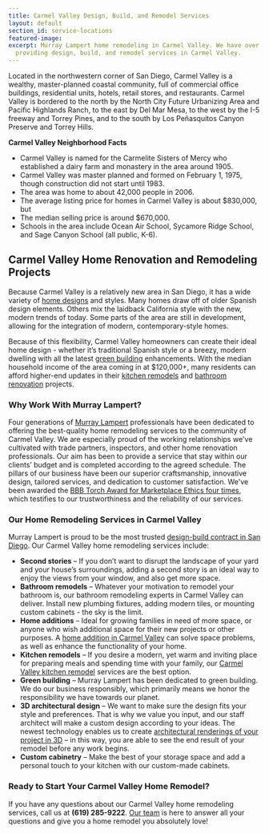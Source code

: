 ```yaml
---
title: Carmel Valley Design, Build, and Remodel Services
layout: default
section_id: service-locations
featured-image:
excerpt: Murray Lampert home remodeling in Carmel Valley. We have over 40 years experience
  providing design, build, and remodel services in Carmel Valley.
---
```


Located in the northwestern corner of San Diego, Carmel Valley is a wealthy, master-planned coastal community, full of commercial office buildings, residential units, hotels, retail stores, and restaurants. Carmel Valley is bordered to the north by the North City Future Urbanizing Area and Pacific Highlands Ranch, to the east by Del Mar Mesa, to the west by the I-5 freeway and Torrey Pines, and to the south by Los Peñasquitos Canyon Preserve and Torrey Hills.

**Carmel Valley Neighborhood Facts**

- Carmel Valley is named for the Carmelite Sisters of Mercy who established a dairy farm and monastery in the area around 1905.
- Carmel Valley was master planned and formed on February 1, 1975, though construction did not start until 1983.
- The area was home to about 42,000 people in 2006.
- The average listing price for homes in Carmel Valley is about $830,000, but
- The median selling price is around $670,000.
- Schools in the area include Ocean Air School, Sycamore Ridge School, and Sage Canyon School (all public, K-6).

## Carmel Valley Home Renovation and Remodeling Projects

Because Carmel Valley is a relatively new area in San Diego, it has a wide variety of [home designs](/san-diego-home-design-services) and styles. Many homes draw off of older Spanish design elements. Others mix the laidback California style with the new, modern trends of today. Some parts of the area are still in development, allowing for the integration of modern, contemporary-style homes.

Because of this flexibility, Carmel Valley homeowners can create their ideal home design - whether it’s traditional Spanish style or a breezy, modern dwelling with all the latest [green building](/san-diego-green-home-construction) enhancements. With the median household income of the area coming in at $120,000+, many residents can afford higher-end updates in their [kitchen remodels](/san-diego-kitchen-remodeling-services) and [bathroom renovation](/san-diego-bathroom-remodeling-services) projects.

### Why Work With Murray Lampert?

Four generations of [Murray Lampert](/) professionals have been dedicated to offering the best-quality home remodeling services to the community of Carmel Valley. We are especially proud of the working relationships we've cultivated with trade partners, inspectors, and other home renovation professionals. Our aim has been to provide a service that stay within our clients’ budget and is completed according to the agreed schedule. The pillars of our business have been our superior craftsmanship, innovative design, tailored services, and dedication to customer satisfaction. We've been awarded the [BBB Torch Award for Marketplace Ethics four times](/another-better-business-bureau-torch-award/), which testifies to our trustworthiness and the reliability of our services.

### Our Home Remodeling Services in Carmel Valley

Murray Lampert is proud to be the most trusted [design-build contract in San Diego](/san-diego-design-build-contractors). Our Carmel Valley home remodeling services include:

- **Second stories** – If you don’t want to disrupt the landscape of your yard and your house’s surroundings, adding a second story is an ideal way to enjoy the views from your window, and also get more space.
- **Bathroom remodels** – Whatever your motivation to remodel your bathroom is, our bathroom remodeling experts in Carmel Valley can deliver. Install new plumbing fixtures, adding modern tiles, or mounting custom cabinets - the sky is the limit.
- **Home additions** – Ideal for growing families in need of more space, or anyone who wish additional space for their new projects or other purposes. A [home addition in Carmel Valley](/room-additions-carmel-valley) can solve space problems, as well as enhance the functionality of your home.
- **Kitchen remodels** – If you desire a modern, yet warm and inviting place for preparing meals and spending time with your family, our [Carmel Valley kitchen remodel](/kitchen-remodeling-carmel-valley) services are the best option.
- **Green building** – Murray Lampert has been dedicated to green building. We do our business responsibly, which primarily means we honor the responsibility we have towards our planet.
- **3D architectural design** – We want to make sure the design fits your style and preferences. That is why we value you input, and our staff architect will make a custom design according to your ideas. The newest technology enables us to create [architectural renderings of your project in 3D](/3d-architectural-rendering-services) – in this way, you are able to see the end result of your remodel before any work begins.
- **Custom cabinetry** – Make the best of your storage space and add a personal touch to your kitchen with our custom-made cabinets.

### Ready to Start Your Carmel Valley Home Remodel?

If you have any questions about our Carmel Valley home remodeling services, call us at **(619) 285-9222**. [Our team](/about-murray-lampert-design-build-remodel#team-members) is here to answer all your questions and give you a home remodel you absolutely love!
